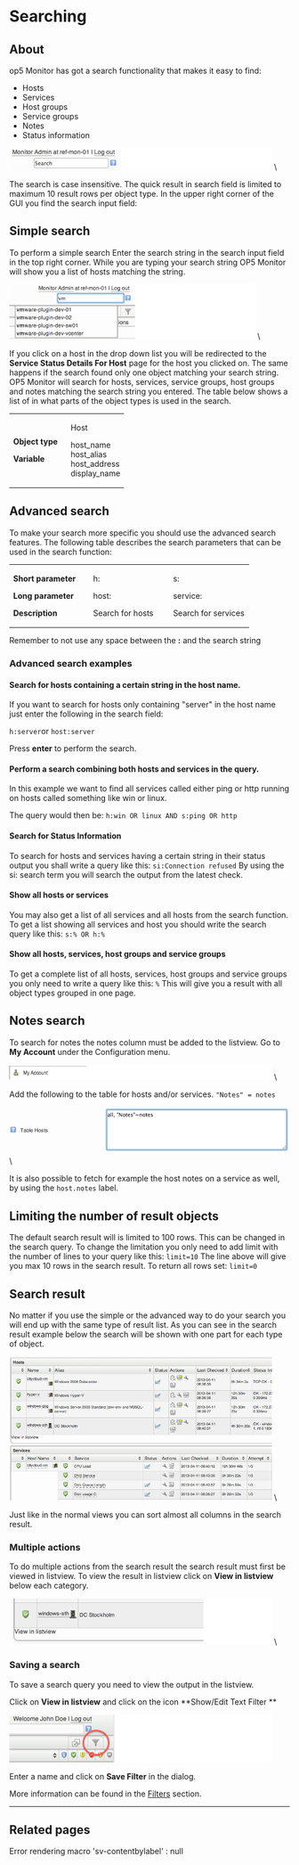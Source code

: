 # Searching

## About

op5 Monitor has got a search functionality that makes it easy to find:

- Hosts
- Services
- Host groups
- Service groups
- Notes
- Status information

![](images/16482309/16679036.png) \


The search is case insensitive. The quick result in search field is limited to maximum 10 result rows per object type.
In the upper right corner of the GUI you find the search input field:

## Simple search

To perform a simple search
 Enter the search string in the search input field in the top right corner.
 While you are typing your search string OP5 Monitor will show you a list of hosts matching the string.

![](images/16482309/16679033.png) \


 If you click on a host in the drop down list you will be redirected to the **Service Status Details For Host** page for the host you clicked on. The same happens if the search found only one object matching your search string.
 OP5 Monitor will search for hosts, services, service groups, host groups and notes matching the search string you entered.
 The table below shows a list of in what parts of the object types is used in the search.

<table>
<colgroup>
<col width="50%" />
<col width="50%" />
</colgroup>
<tbody>
<tr class="odd">
<td align="left"><p><strong>Object type</strong></p>
<p><strong>Variable</strong></p></td>
<td align="left"><p>Host</p>
<p>host_name<br /> host_alias<br /> host_address<br /> display_name</p></td>
</tr>
</tbody>
</table>

## Advanced search

To make your search more specific you should use the advanced search features.
 The following table describes the search parameters that can be used in the search function:

<table>
<colgroup>
<col width="33%" />
<col width="33%" />
<col width="33%" />
</colgroup>
<tbody>
<tr class="odd">
<td align="left"><p><strong>Short parameter</strong></p>
<p><strong>Long parameter</strong></p>
<p><strong>Description</strong></p></td>
<td align="left"><p>h:</p>
<p>host:</p>
<p>Search for hosts</p></td>
<td align="left"><p>s:</p>
<p>service:</p>
<p>Search for services</p></td>
</tr>
</tbody>
</table>

 Remember to not use any space between the **:** and the search string

### Advanced search examples

#### Search for hosts containing a certain string in the host name.

If you want to search for hosts only containing "server" in the host name
 just enter the following in the search field:

`h:server`or
`host:server`

Press **enter** to perform the search.

#### Perform a search combining both hosts and services in the query.

In this example we want to find all services called either ping or http running on hosts called something like win or linux.

The query would then be:
 `h:win OR linux AND s:ping OR http`

#### Search for Status Information

To search for hosts and services having a certain string in their status output you shall write a query like this:
 `si:Connection refused`
 By using the si: search term you will search the output from the latest check.

#### Show all hosts or services

You may also get a list of all services and all hosts from the search function.
 To get a list showing all services and host you should write the search query like this:
 `s:% OR h:%`

#### Show all hosts, services, host groups and service groups

To get a complete list of all hosts, services, host groups and service groups you only need to write a query like this:
 `%`
 This will give you a result with all object types grouped in one page.

## Notes search

To search for notes the notes column must be added to the listview.
 Go to **My Account** under the Configuration menu. 

![](images/16482309/16679034.png) \


 Add the following to the table for hosts and/or services.
 `"Notes" = notes`

![](images/16482309/16679046.png) \


 It is also possible to fetch for example the host notes on a service as well, by using the `host.notes` label.

## Limiting the number of result objects

The default search result will is limited to 100 rows. This can be changed in the search query.
 To change the limitation you only need to add limit with the number of lines to your query like this:
 `limit=10`
 The line above will give you max 10 rows in the search result.
 To return all rows set:
 `limit=0`

## Search result

No matter if you use the simple or the advanced way to do your search you will end up with the same type of result list.
 As you can see in the search result example below the search will be shown with one part for each type of object.

![](images/16482309/16679032.png) \


 Just like in the normal views you can sort almost all columns in the search result.

### Multiple actions

To do multiple actions from the search result the search result must first be viewed in listview.
 To view the result in listview click on **View in listview** below each category.

![](images/16482309/16679031.png) \


### Saving a search

To save a search query you need to view the output in the listview.

Click on **View in listview** and click on the icon **Show/Edit Text Filter **

**![](images/16482309/16679044.png "Show/Edit text filter")**

Enter a name and click on **Save Filter** in the dialog.

More information can be found in the [Filters](Filters) section.

* * * * *

## Related pages

Error rendering macro 'sv-contentbylabel' : null
